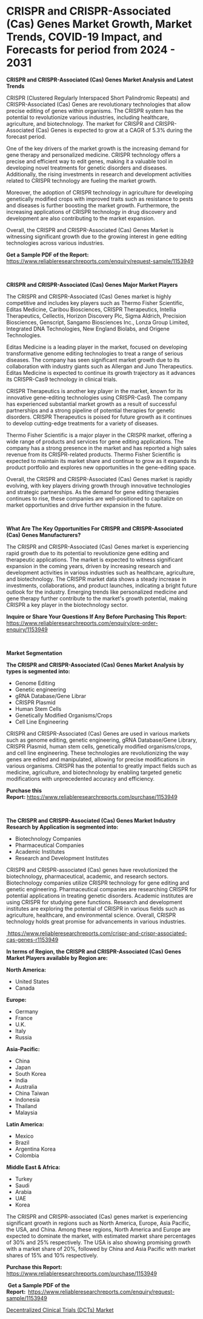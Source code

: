 <p><h1>CRISPR and CRISPR-Associated (Cas) Genes Market Growth, Market Trends, COVID-19 Impact, and Forecasts for period from 2024 - 2031</h1></p><p><strong>CRISPR and CRISPR-Associated (Cas) Genes Market Analysis and Latest Trends</strong></p>
<p><p>CRISPR (Clustered Regularly Interspaced Short Palindromic Repeats) and CRISPR-Associated (Cas) Genes are revolutionary technologies that allow precise editing of genes within organisms. The CRISPR system has the potential to revolutionize various industries, including healthcare, agriculture, and biotechnology. The market for CRISPR and CRISPR-Associated (Cas) Genes is expected to grow at a CAGR of 5.3% during the forecast period.</p><p>One of the key drivers of the market growth is the increasing demand for gene therapy and personalized medicine. CRISPR technology offers a precise and efficient way to edit genes, making it a valuable tool in developing novel treatments for genetic disorders and diseases. Additionally, the rising investments in research and development activities related to CRISPR technology are fueling the market growth.</p><p>Moreover, the adoption of CRISPR technology in agriculture for developing genetically modified crops with improved traits such as resistance to pests and diseases is further boosting the market growth. Furthermore, the increasing applications of CRISPR technology in drug discovery and development are also contributing to the market expansion.</p><p>Overall, the CRISPR and CRISPR-Associated (Cas) Genes Market is witnessing significant growth due to the growing interest in gene editing technologies across various industries.</p></p>
<p><strong>Get a Sample PDF of the Report:&nbsp;</strong> <a href="https://www.reliableresearchreports.com/enquiry/request-sample/1153949">https://www.reliableresearchreports.com/enquiry/request-sample/1153949</a></p>
<p>&nbsp;</p>
<p><strong>CRISPR and CRISPR-Associated (Cas) Genes Major Market Players</strong></p>
<p><p>The CRISPR and CRISPR-Associated (Cas) Genes market is highly competitive and includes key players such as Thermo Fisher Scientific, Editas Medicine, Caribou Biosciences, CRISPR Therapeutics, Intellia Therapeutics, Cellectis, Horizon Discovery Plc, Sigma Aldrich, Precision Biosciences, Genscript, Sangamo Biosciences Inc., Lonza Group Limited, Integrated DNA Technologies, New England Biolabs, and Origene Technologies.</p><p>Editas Medicine is a leading player in the market, focused on developing transformative genome editing technologies to treat a range of serious diseases. The company has seen significant market growth due to its collaboration with industry giants such as Allergan and Juno Therapeutics. Editas Medicine is expected to continue its growth trajectory as it advances its CRISPR-Cas9 technology in clinical trials.</p><p>CRISPR Therapeutics is another key player in the market, known for its innovative gene-editing technologies using CRISPR-Cas9. The company has experienced substantial market growth as a result of successful partnerships and a strong pipeline of potential therapies for genetic disorders. CRISPR Therapeutics is poised for future growth as it continues to develop cutting-edge treatments for a variety of diseases.</p><p>Thermo Fisher Scientific is a major player in the CRISPR market, offering a wide range of products and services for gene editing applications. The company has a strong presence in the market and has reported a high sales revenue from its CRISPR-related products. Thermo Fisher Scientific is expected to maintain its market share and continue to grow as it expands its product portfolio and explores new opportunities in the gene-editing space.</p><p>Overall, the CRISPR and CRISPR-Associated (Cas) Genes market is rapidly evolving, with key players driving growth through innovative technologies and strategic partnerships. As the demand for gene editing therapies continues to rise, these companies are well-positioned to capitalize on market opportunities and drive further expansion in the future.</p></p>
<p>&nbsp;</p>
<p><strong>What Are The Key Opportunities For CRISPR and CRISPR-Associated (Cas) Genes Manufacturers?</strong></p>
<p><p>The CRISPR and CRISPR-Associated (Cas) Genes market is experiencing rapid growth due to its potential to revolutionize gene editing and therapeutic applications. The market is expected to witness significant expansion in the coming years, driven by increasing research and development activities in various industries such as healthcare, agriculture, and biotechnology. The CRISPR market data shows a steady increase in investments, collaborations, and product launches, indicating a bright future outlook for the industry. Emerging trends like personalized medicine and gene therapy further contribute to the market's growth potential, making CRISPR a key player in the biotechnology sector.</p></p>
<p><strong>Inquire or Share Your Questions If Any Before Purchasing This Report:</strong> <a href="https://www.reliableresearchreports.com/enquiry/pre-order-enquiry/1153949">https://www.reliableresearchreports.com/enquiry/pre-order-enquiry/1153949</a></p>
<p>&nbsp;</p>
<p><strong>Market Segmentation</strong></p>
<p><strong>The CRISPR and CRISPR-Associated (Cas) Genes Market Analysis by types is segmented into:</strong></p>
<p><ul><li>Genome Editing</li><li>Genetic engineering</li><li>gRNA Database/Gene Librar</li><li>CRISPR Plasmid</li><li>Human Stem Cells</li><li>Genetically Modified Organisms/Crops</li><li>Cell Line Engineering</li></ul></p>
<p><p>CRISPR and CRISPR-Associated (Cas) Genes are used in various markets such as genome editing, genetic engineering, gRNA Database/Gene Library, CRISPR Plasmid, human stem cells, genetically modified organisms/crops, and cell line engineering. These technologies are revolutionizing the way genes are edited and manipulated, allowing for precise modifications in various organisms. CRISPR has the potential to greatly impact fields such as medicine, agriculture, and biotechnology by enabling targeted genetic modifications with unprecedented accuracy and efficiency.</p></p>
<p><strong>Purchase this Report:&nbsp;</strong><a href="https://www.reliableresearchreports.com/purchase/1153949">https://www.reliableresearchreports.com/purchase/1153949</a></p>
<p>&nbsp;</p>
<p><strong>The CRISPR and CRISPR-Associated (Cas) Genes Market Industry Research by Application is segmented into:</strong></p>
<p><ul><li>Biotechnology Companies</li><li>Pharmaceutical Companies</li><li>Academic Institutes</li><li>Research and Development Institutes</li></ul></p>
<p><p>CRISPR and CRISPR-associated (Cas) genes have revolutionized the biotechnology, pharmaceutical, academic, and research sectors. Biotechnology companies utilize CRISPR technology for gene editing and genetic engineering. Pharmaceutical companies are researching CRISPR for potential applications in treating genetic disorders. Academic institutes are using CRISPR for studying gene functions. Research and development institutes are exploring the potential of CRISPR in various fields such as agriculture, healthcare, and environmental science. Overall, CRISPR technology holds great promise for advancements in various industries.</p></p>
<p><a href="https://www.reliableresearchreports.com/crispr-and-crispr-associated-cas-genes-r1153949">&nbsp;https://www.reliableresearchreports.com/crispr-and-crispr-associated-cas-genes-r1153949</a></p>
<p><strong>In terms of Region, the CRISPR and CRISPR-Associated (Cas) Genes Market Players available by Region are:</strong></p>
<p>
    <p> <strong> North America: </strong>
        <ul>
            <li>United States</li>
            <li>Canada</li>
        </ul>
        </p> 
    <p> <strong> Europe: </strong>
        <ul>
            <li>Germany</li>
            <li>France</li>
            <li>U.K.</li>
            <li>Italy</li>
            <li>Russia</li>
        </ul>
        </p> 
    <p> <strong> Asia-Pacific: </strong>
        <ul>
            <li>China</li>
            <li>Japan</li>
            <li>South Korea</li>
            <li>India</li>
            <li>Australia</li>
            <li>China Taiwan</li>
            <li>Indonesia</li>
            <li>Thailand</li>
            <li>Malaysia</li>
        </ul>
        </p> 
    <p> <strong> Latin America: </strong>
        <ul>
            <li>Mexico</li>
            <li>Brazil</li>
            <li>Argentina Korea</li>
            <li>Colombia</li>
        </ul>
        </p> 
    <p> <strong> Middle East & Africa: </strong>
        <ul>
            <li>Turkey</li>
            <li>Saudi</li>
            <li>Arabia</li>
            <li>UAE</li>
            <li>Korea</li>
        </ul>
    </p>
    </p>
<p><p>The CRISPR and CRISPR-associated (Cas) genes market is experiencing significant growth in regions such as North America, Europe, Asia Pacific, the USA, and China. Among these regions, North America and Europe are expected to dominate the market, with estimated market share percentages of 30% and 25% respectively. The USA is also showing promising growth with a market share of 20%, followed by China and Asia Pacific with market shares of 15% and 10% respectively.</p></p>
<p><strong>Purchase this Report: </strong><a href="https://www.reliableresearchreports.com/purchase/1153949">https://www.reliableresearchreports.com/purchase/1153949</a></p>
<p>&nbsp;<strong>Get a Sample PDF of the Report:&nbsp;&nbsp;</strong><a href="https://www.reliableresearchreports.com/enquiry/request-sample/1153949">https://www.reliableresearchreports.com/enquiry/request-sample/1153949</a></p>
<p><strong></strong></p>
<p><p><a href="https://github.com/LeilaniWyman2021/Market-Research-Report-List-1/blob/main/decentralized-clinical-trials-dcts-market.md">Decentralized Clinical Trials (DCTs) Market</a></p></p>